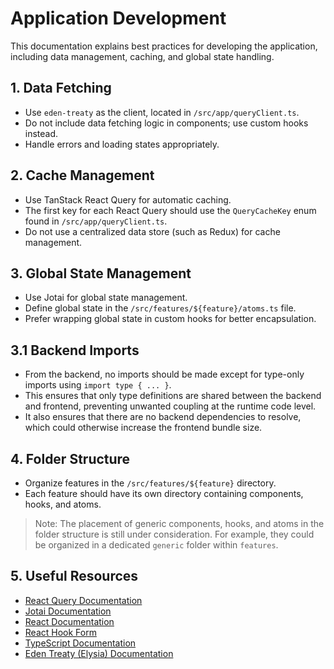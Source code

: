# Application Development

This documentation explains best practices for developing the application, including data management, caching, and global state handling.

## 1. Data Fetching

- Use `eden-treaty` as the client, located in `/src/app/queryClient.ts`.
- Do not include data fetching logic in components; use custom hooks instead.
- Handle errors and loading states appropriately.

## 2. Cache Management

- Use TanStack React Query for automatic caching.
- The first key for each React Query should use the `QueryCacheKey` enum found in `/src/app/queryClient.ts`.
- Do not use a centralized data store (such as Redux) for cache management.

## 3. Global State Management

- Use Jotai for global state management.
- Define global state in the `/src/features/${feature}/atoms.ts` file.
- Prefer wrapping global state in custom hooks for better encapsulation.

## 3.1 Backend Imports

- From the backend, no imports should be made except for type-only imports using `import type { ... }`.
- This ensures that only type definitions are shared between the backend and frontend, preventing unwanted coupling at the runtime code level.
- It also ensures that there are no backend dependencies to resolve, which could otherwise increase the frontend bundle size.

## 4. Folder Structure

- Organize features in the `/src/features/${feature}` directory.
- Each feature should have its own directory containing components, hooks, and atoms.

> Note: The placement of generic components, hooks, and atoms in the folder structure is still under consideration. For example, they could be organized in a dedicated `generic` folder within `features`.

## 5. Useful Resources

- [React Query Documentation](https://tanstack.com/query/latest)
- [Jotai Documentation](https://jotai.org/docs/introduction)
- [React Documentation](https://react.dev/)
- [React Hook Form](https://react-hook-form.com/get-started)
- [TypeScript Documentation](https://www.typescriptlang.org/docs/)
- [Eden Treaty (Elysia) Documentation](https://elysiajs.com/eden/treaty/overview.html)
